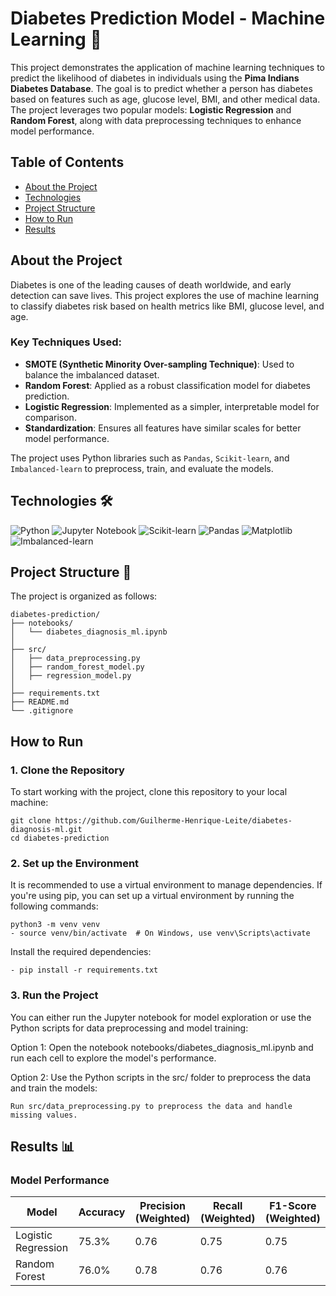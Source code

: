# Diabetes Prediction Model - Machine Learning 🚀

This project demonstrates the application of machine learning techniques to predict the likelihood of diabetes in individuals using the **Pima Indians Diabetes Database**. The goal is to predict whether a person has diabetes based on features such as age, glucose level, BMI, and other medical data. The project leverages two popular models: **Logistic Regression** and **Random Forest**, along with data preprocessing techniques to enhance model performance.

## Table of Contents
- [About the Project](#about-the-project)
- [Technologies](#technologies-%EF%B8%8F)
- [Project Structure](#project-structure-)
- [How to Run](#how-to-run)
- [Results](#results-)

## About the Project 
Diabetes is one of the leading causes of death worldwide, and early detection can save lives. This project explores the use of machine learning to classify diabetes risk based on health metrics like BMI, glucose level, and age.

### Key Techniques Used:
- **SMOTE (Synthetic Minority Over-sampling Technique)**: Used to balance the imbalanced dataset.
- **Random Forest**: Applied as a robust classification model for diabetes prediction.
- **Logistic Regression**: Implemented as a simpler, interpretable model for comparison.
- **Standardization**: Ensures all features have similar scales for better model performance.

The project uses Python libraries such as `Pandas`, `Scikit-learn`, and `Imbalanced-learn` to preprocess, train, and evaluate the models.

## Technologies 🛠️

![Python](https://img.shields.io/badge/Python-3.12-blue?logo=python)
![Jupyter Notebook](https://img.shields.io/badge/Jupyter%20Notebook-orange?logo=jupyter)
![Scikit-learn](https://img.shields.io/badge/Scikit--learn-0.24.2-orange)
![Pandas](https://img.shields.io/badge/Pandas-1.5.2-blue?logo=pandas)
![Matplotlib](https://img.shields.io/badge/Matplotlib-Seaborn-brightgreen)
![Imbalanced-learn](https://img.shields.io/badge/Imbalanced--learn-0.9.1-red)


## Project Structure 📁

The project is organized as follows:
```
diabetes-prediction/
├── notebooks/
│   └── diabetes_diagnosis_ml.ipynb
│
├── src/
│   ├── data_preprocessing.py
│   ├── random_forest_model.py
│   ├── regression_model.py
│
├── requirements.txt
├── README.md
└── .gitignore
```

## How to Run

### 1. Clone the Repository

To start working with the project, clone this repository to your local machine:

```
git clone https://github.com/Guilherme-Henrique-Leite/diabetes-diagnosis-ml.git
cd diabetes-prediction
```

### 2. Set up the Environment
It is recommended to use a virtual environment to manage dependencies. If you're using pip, you can set up a virtual environment by running the following commands:
  ```
  python3 -m venv venv
  - source venv/bin/activate  # On Windows, use venv\Scripts\activate
  ```

Install the required dependencies:
  ```
  - pip install -r requirements.txt
  ```

### 3. Run the Project
You can either run the Jupyter notebook for model exploration or use the Python scripts for data preprocessing and model training:

Option 1: Open the notebook notebooks/diabetes_diagnosis_ml.ipynb and run each cell to explore the model's performance.

Option 2: Use the Python scripts in the src/ folder to preprocess the data and train the models:
```
Run src/data_preprocessing.py to preprocess the data and handle missing values.
```

## Results 📊

### Model Performance
| Model                | Accuracy | Precision (Weighted) | Recall (Weighted) | F1-Score (Weighted) |
|----------------------|----------|-----------------------|-------------------|---------------------|
| Logistic Regression  | 75.3%    | 0.76                 | 0.75              | 0.75                |
| Random Forest        | 76.0%    | 0.78                  | 0.76              | 0.76                |
